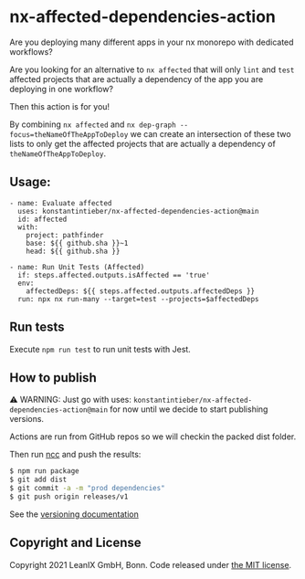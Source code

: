 # nx-affected-dependencies-action

Are you deploying many different apps in your nx monorepo with dedicated workflows?

Are you looking for an alternative to `nx affected` that will only `lint` and `test` affected projects that are actually a dependency of the app you are deploying in one workflow?

Then this action is for you!

By combining `nx affected` and `nx dep-graph --focus=theNameOfTheAppToDeploy` we can create an intersection of these two lists to only get the affected projects that are actually a dependency of `theNameOfTheAppToDeploy`.

## Usage:

```
- name: Evaluate affected
  uses: konstantintieber/nx-affected-dependencies-action@main
  id: affected
  with:
    project: pathfinder
    base: ${{ github.sha }}~1
    head: ${{ github.sha }}

- name: Run Unit Tests (Affected)
  if: steps.affected.outputs.isAffected == 'true'
  env:
    affectedDeps: ${{ steps.affected.outputs.affectedDeps }}
  run: npx nx run-many --target=test --projects=$affectedDeps
```

## Run tests

Execute `npm run test` to run unit tests with Jest.

## How to publish

⚠️ WARNING: Just go with uses: `konstantintieber/nx-affected-dependencies-action@main` for now until we decide to start publishing versions.

Actions are run from GitHub repos so we will checkin the packed dist folder. 

Then run [ncc](https://github.com/zeit/ncc) and push the results:
```bash
$ npm run package
$ git add dist
$ git commit -a -m "prod dependencies"
$ git push origin releases/v1
```

See the [versioning documentation](https://github.com/actions/toolkit/blob/master/docs/action-versioning.md)

## Copyright and License

Copyright 2021 LeanIX GmbH, Bonn. Code released under [the MIT license](LICENSE).